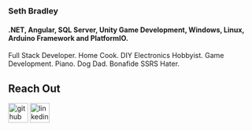 ### Seth Bradley
#### .NET, Angular, SQL Server, Unity Game Development, Windows, Linux, Arduino Framework and PlatformIO.

Full Stack Developer. Home Cook. DIY Electronics Hobbyist. Game Development. Piano. Dog Dad. Bonafide SSRS Hater.



## Reach Out
[<img src='https://cdn.jsdelivr.net/npm/simple-icons@3.0.1/icons/github.svg' alt='github' height='40'>](https://github.com/https://github.com/SethBradley)  [<img src='https://cdn.jsdelivr.net/npm/simple-icons@3.0.1/icons/linkedin.svg' alt='linkedin' height='40'>](https://www.linkedin.com/public-profile/settings?trk=d_flagship3_profile_self_view_public_profile/)  



